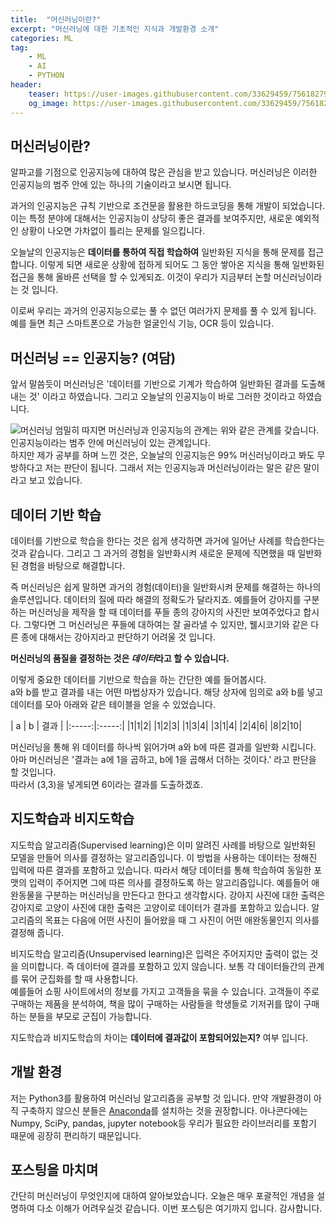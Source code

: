 ```yaml
---
title:  "머신러닝이란?"
excerpt: "머신러닝에 대한 기초적인 지식과 개발환경 소개"
categories: ML
tag:
    - ML
    - AI
    - PYTHON
header:
    teaser: https://user-images.githubusercontent.com/33629459/75618279-4bf56800-5baf-11ea-9b48-7d5230970c9a.PNG
    og_image: https://user-images.githubusercontent.com/33629459/75618279-4bf56800-5baf-11ea-9b48-7d5230970c9a.PNG
---
```

## 머신러닝이란?
알파고를 기점으로 인공지능에 대하여 많은 관심을 받고 있습니다. 머신러닝은 이러한 인공지능의 범주 안에 있는 하나의 기술이라고 보시면 됩니다.  

과거의 인공지능은 규칙 기반으로 조건문을 활용한 하드코딩을 통해 개발이 되었습니다. 이는 특정 분야에 대해서는 인공지능이 상당히 좋은 결과를 보여주지만, 새로운 예외적인 상황이 나오면 가차없이 틀리는 문제를 일으킵니다.  

오늘날의 인공지능은 __데이터를 통하여 직접 학습하여__ 일반화된 지식을 통해 문제를 접근합니다. 이렇게 되면 새로운 상황에 접하게 되어도 그 동안 쌓아온 지식을 통해 일반화된 접근을 통해 올바른 선택을 할 수 있게되죠. 이것이 우리가 지금부터 논할 머신러닝이라는 것 입니다.  

이로써 우리는 과거의 인공지능으로는 풀 수 없던 여러가지 문제를 풀 수 있게 됩니다. 예를 들면 최근 스마트폰으로 가능한 얼굴인식 기능, OCR 등이 있습니다.

## 머신러닝 == 인공지능? (여담)
앞서 말씀듯이 머신러닝은 '데이터를 기반으로 기계가 학습하여 일반화된 결과를 도출해내는 것' 이라고 하였습니다. 그리고 오늘날의 인공지능이 바로 그러한 것이라고 하였습니다.  

![머신러닝](https://user-images.githubusercontent.com/33629459/75618279-4bf56800-5baf-11ea-9b48-7d5230970c9a.PNG)
엄밀히 따지면 머신러닝과 인공지능의 관계는 위와 같은 관계를 갖습니다.  
인공지능이라는 범주 안에 머신러닝이 있는 관계입니다.  
하지만 제가 공부를 하며 느낀 것은, 오늘날의 인공지능은 99% 머신러닝이라고 봐도 무방하다고 저는 판단이 됩니다. 그래서 저는 인공지능과 머신러닝이라는 말은 같은 말이라고 보고 있습니다.

## 데이터 기반 학습
데이터를 기반으로 학습을 한다는 것은 쉽게 생각하면 과거에 일어난 사례를 학습한다는 것과 같습니다. 그리고 그 과거의 경험을 일반화시켜 새로운 문제에 직면했을 때 일반화된 경험을 바탕으로 해결합니다.  

즉 머신러닝은 쉽게 말하면 과거의 경험(데이터)을 일반화시켜 문제를 해결하는 하나의 솔루션입니다. 데이터의 질에 따라 해결의 정확도가 달라지죠. 예를들어 강아지를 구분하는 머신러닝을 제작을 할 때 데이터를 푸들 종의 강아지의 사진만 보여주었다고 합시다. 그렇다면 그 머신러닝은 푸들에 대하여는 잘 골라낼 수 있지만, 웰시코기와 같은 다른 종에 대해서는 강아지라고 판단하기 어려울 것 입니다.  

__머신러닝의 품질을 결정하는 것은 *데이터*라고 할 수 있습니다.__  

이렇게 중요한 데이터를 기반으로 학습을 하는 간단한 예를 들어봅시다.  
a와 b를 받고 결과를 내는 어떤 마법상자가 있습니다. 해당 상자에 임의로 a와 b를 넣고 데이터를 모아 아래와 같은 테이블을 얻을 수 있었습니다.

| a | b | 결과 |
|:-----:|:-----:|
|1|1|2|
|1|2|3|
|1|3|4|
|3|1|4|
|2|4|6|
|8|2|10|

머신러닝을 통해 위 데이터를 하나씩 읽어가며 a와 b에 따른 결과를 일반화 시킵니다. 아마 머신러닝은 '결과는 a에 1을 곱하고, b에 1을 곱해서 더하는 것이다.' 라고 판단을 할 것입니다.  
따라서 (3,3)을 넣게되면 6이라는 결과를 도출하겠죠.

## 지도학습과 비지도학습
지도학습 알고리즘(Supervised learning)은 이미 알려진 사례를 바탕으로 일반화된 모델을 만들어 의사를 결정하는 알고리즘입니다. 이 방법을 사용하는 데이터는 정해진 입력에 따른 결과를 포함하고 있습니다. 따라서 해당 데이터를 통해 학습하여 동일한 포맷의 입력이 주어지면 그에 따른 의사를 결정하도록 하는 알고리즘입니다.
예를들어 애완동물을 구분하는 머신러닝을 만든다고 한다고 생각합시다. 강아지 사진에 대한 출력은 강아지로 고양이 사진에 대한 출력은 고양이로 데이터가 결과를 포함하고 있습니다. 알고리즘의 목표는 다음에 어떤 사진이 들어왔을 때 그 사진이 어떤 애완동물인지 의사를 결정해 줍니다.  

비지도학습 알고리즘(Unsupervised learning)은 입력은 주어지지만 출력이 없는 것을 의미합니다. 즉 데이터에 결과를 포함하고 있지 않습니다. 보통 각 데이터들간의 관계를 묶어 군집화를 할 때 사용합니다.  
예를들어 쇼핑 사이트에서의 정보를 가지고 고객들을 묶을 수 있습니다. 고객들이 주로 구매하는 제품을 분석하여, 책을 많이 구매하는 사람들을 학생들로 기저귀를 많이 구매하는 분들을 부모로 군집이 가능합니다.  

지도학습과 비지도학습의 차이는 **데이터에 결과값이 포함되어있는지?** 여부 입니다.

## 개발 환경
저는 Python3를 활용하여 머신러닝 알고리즘을 공부할 것 입니다. 만약 개발환경이 아직 구축하지 않으신 분들은 [Anaconda](https://www.anaconda.com/distribution/#download-section)를 설치하는 것을 권장합니다. 아나콘다에는 Numpy, SciPy, pandas, jupyter notebook등 우리가 필요한 라이브러리를 포함기 때문에 굉장히 편리하기 때문입니다.

## 포스팅을 마치며
간단히 머신러닝이 무엇인지에 대하여 알아보았습니다.
오늘은 매우 포괄적인 개념을 설명하여 다소 이해가 어려우실것 같습니다.
이번 포스팅은 여기까지 입니다. 감사합니다.
